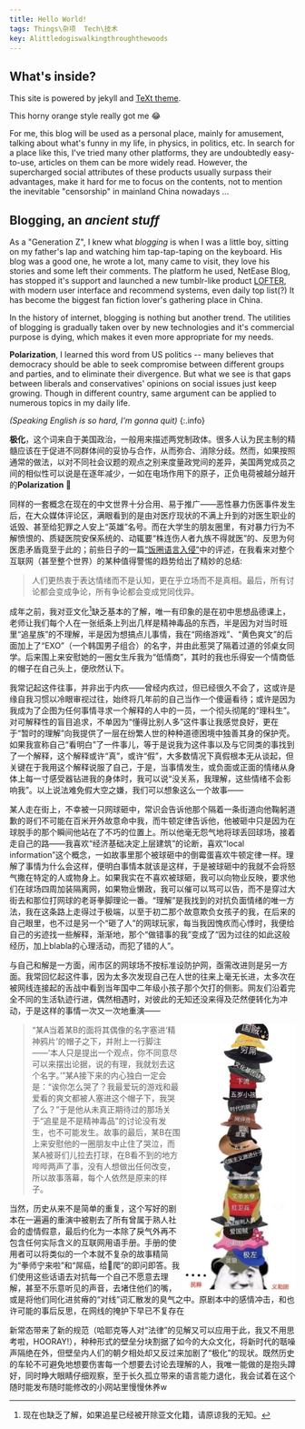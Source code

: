 ```yaml
---
title: Hello World!
tags: Things\杂项  Tech\技术
key: Alittledogiswalkingthroughthewoods
---
```


## What's inside?

This site is powered by jekyll and [TeXt theme](https://github.com/kitian616/jekyll-TeXt-theme/).

This horny orange style really got me :joy:

<!--more-->

For me, this blog will be used as a personal place, mainly for amusement, talking about what's funny in my life, in physics, in politics, etc. In search for a place like this, I've tried many other platforms, they are undoubtedly easy-to-use, articles on them can be more widely read. However, the supercharged social attributes of these products usually surpass their advantages, make it hard for me to focus on the contents, not to mention the inevitable "censorship" in mainland China nowadays ... 

## Blogging, an *ancient stuff*

As a "Generation Z", I knew what *blogging* is when I was a little boy, sitting on my father's lap and watching him tap-tap-taping on the keyboard. His blog was a good one, he wrote a lot, many came to visit, they love his stories and some left their comments. The platform he used, NetEase Blog, has stopped it's support and launched a new tumblr-like product [LOFTER](https://www.lofter.com/ ), with modern user interface and recommend systems, even daily top list(?) It has become the biggest fan fiction lover's gathering place in China.

In the history of internet, blogging is nothing but another trend. The utilities of blogging is gradually taken over by new technologies and it's commercial purpose is dying, which makes it even more appropriate for my needs.

**Polarization**, I learned this word from US politics -- many believes that democracy should be able to seek compromise between different groups and parties, and to eliminate their divergence. But what we see is that gaps between liberals and conservatives' opinions on social issues just keep growing. Though in different country, same argument can be applied to numerous topics in my daily life.

 *(Speaking English is so hard, I'm gonna quit)*
{:.info}

**极化**，这个词来自于美国政治，一般用来描述两党制政体。很多人认为民主制的精髓应该在于促进不同群体间的妥协与合作，从而弥合、消除分歧。然而，如果按照通常的做法，以对不同社会议题的观点之别来度量政党间的差异，美国两党成员之间的相似性可以说是在逐年减少，一如在电场作用下的原子，正负电荷被越分越开的**Polarization** :dog:

同样的一套概念在现在的中文世界十分合用、易于推广——恶性暴力伤医事件发生后，在大众媒体评论区，满眼看到的是由对医疗现状的不满上升到的对医生职业的诋毁、甚至给犯罪之人安上“英雄”名号。而在大学生的朋友圈里，有对暴力行为不解愤恨的、质疑医院安保系统的、动辄要“株连伤人者九族不得就医”的、反思为何医患矛盾竟至于此的；前些日子的一篇[“饭圈语言入侵”](https://mp.weixin.qq.com/s?__biz=MzA3MDM3NjE5NQ==&mid=2650851853&idx=1&sn=5a263c7af9b834a792d2b12a6ca48acd&chksm=84c9a461b3be2d77630cffbb74f0cc16d7ff3f07d5cf0a3223a9c6c125367465a19d547d702f)中的评述，在我看来对整个互联网（甚至整个世界）的某种值得警惕的趋势给出了精妙的总结:
> 人们更热衷于表达情绪而不是认知，更在乎立场而不是真相。最后，所有讨论都会变成争论，所有争论都会变成党同伐异。

成年之前，我对亚文化[^note1]缺乏基本的了解，唯一有印象的是在初中思想品德课上，老师让我们每个人在一张纸条上列出几样是精神毒品的东西，半是因为对当时班里“追星族”的不理解，半是因为想搞点儿事情，我在“网络游戏”、“黄色爽文”的后面加上了“EXO”（一个韩国男子组合）的名字，并由此惹哭了隔着过道的邻桌女同学。后来围上来安慰她的一圈女生斥我为“低情商”，其时的我也乐得安一个情商低的帽子在自己头上，便欣然认下。

[^note1]: 现在也缺乏了解，如果追星已经被开除亚文化籍，请原谅我的无知。

我常记起这件往事，并非出于内疚——曾经内疚过，但已经很久不会了，这或许是缘自我习惯以冷眼审视过往，始终将几年前的自己当作一个傻逼看待；或许是因为我成为了企图为任何事情寻求一个解释的人中的一员，一个彻头彻尾的“理科生”。对可解释性的盲目追求，不单因为“懂得比别人多”这件事让我感觉良好，更在于“暂时的理解”向我提供了一层在纷繁人世的种种道德困境中独善其身的保护壳。如果我宣称自己“看明白”了一件事儿，等于是说我为这件事以及与它同类的事找到了一个解释，这个解释或许“真”，或许“假”，大多数情况下真假根本无从谈起，但关键在于我用这个解释说服了自己，于是，当事情发生，或负面或正面的情绪从身体上每一寸感受器钻进我的身体时，我可以说“没关系，我理解，这些情绪不会影响我”。以上说法难免假大空之嫌，我们可以想象这么一个故事——

某人走在街上，不幸被一只网球砸中，常识会告诉他那个隔着一条街道向他鞠躬道歉的哥们不可能在百米开外故意命中我，而牛顿定律告诉他，他被砸中只是因为在球脱手的那个瞬间他站在了不巧的位置上。所以他毫无怨气地将球丢回球场，接着走自己的路——我喜欢“经济基础决定上层建筑”的论断，喜欢“local information”这个概念，一如故事里那个被球砸中的倒霉蛋喜欢牛顿定律一样。理解了事情为什么会这样，便明白事情本就该是这样，于是被球砸中的我就不会将怒气撒在特定的人或物身上。如果我实在不喜欢被球砸，我可以向物业反映，要求他们在球场四周加装隔离网，如果物业懒政，我可以催可以骂可以告，而不是穿过大街去和那位打网球的老哥拳脚理论一番。“理解”是我找到的对抗负面情绪的唯一方法，我在这条路上走得过于极端，以至于初二那个故意欺负女孩子的我，在后来的自己眼里，也不过是另一个“砸了人”的网球玩家，每当我因愧疚而心悸时，我便给自己的劣迹找一些解释，渐渐地，那个“做错事的我”变成了“因为过往的如此这般经历，加上blabla的心理活动，而犯了错的人”。

与自己和解是一方面，闹市区的网球场不按标准设防护网，亟需改进则是另一方面。我常回忆起这件事，因为太多次发现自己在人世的往来上毫无长进，太多次在被网线连接起的舌战中看到当年国中二年级小孩子那个欠打的侧影。网友们沿着完全不同的生活轨迹行进，偶然相遇时，对彼此的无知还没来得及茫然便转化为冲动，于是这样的事情一次又一次地重演——


<style type='text/css'>
img {
    float:right;
    width:200px;
}
</style>

<img src="https://raw.githubusercontent.com/ZaoHan415/ZaoHan415.github.io/master/assets/images/hat.jpg" alt="表情包一则"/>

> “某A当着某B的面将其偶像的名字塞进‘精神鸦片’的帽子之下，并附上一行脚注——‘本人只是提出一个观点，你不同意尽可以来摆出论据，说的有理，我就划去这个名字。’”某A接下来的内心独白一定会是：“诶你怎么哭了？我最爱玩的游戏和最爱看的爽文都被人塞进这个帽子下，我哭了么？”于是他从未真正期待过的那场关于“追星是不是精神毒品”的讨论没有发生，也不可能发生。故事的最后，某B在围上来安慰他的一圈朋友中止住了哭泣，而某A被哥们儿拉去打球，在B看不到的地方哔哔两声了事，没有人想做出任何改变，所以故事落幕，每个人依然是原来的样子。

当然，历史从来不是简单的重复，这个写好的剧本在一遍遍的重演中被剔去了所有曾属于熟人社会的虚情假意，最后约化为一本除了戾气外再不包含任何实际含义的互联网用语手册。手册的使用者可以将类似的一个本就不复杂的故事精简为“拳师宁来啦”和“屌癌，给:older_man:爬”的即问即答。我们使用这些话语去对抗每一个自己不愿意去理解，甚至不乐意听见的声音，去堵住他们的嘴，或是将他们同化进贫瘠的“对线”词汇散发的臭气之中。原剧本中的感情冲击，和也许可能的事后反思，在网线的掩护下早已不复存在

新常态带来了新的规范<span class="heimu" title="你发现了一个黑幕">（哈耶克等人对“法律”的见解又可以应用于此，我又不用思考啦，HOORAY!）</span>，种种形式的壁垒分块割据了如今的大众文化，将新时代的聒噪声隔绝在外，但壁垒内人们的朝夕相处却又反过来加剧了“极化”的现状。既然历史的车轮不可避免地想要伤害每一个想要去讨论去理解的人，我唯一能做的是抱头蹲好，同时睁大眼睛仔细观察，至于长久孤立带来的语言能力退化，我会试着在这个随时能发布随时能修改的小网站里慢慢休养w

<!--经过社会的毒打，曾经不知尊重为何物的那个沙雕收敛了不少，<span class="heimu" title="【手动捂脸】">心里究竟是怎么想的已经无从查明，但</span>新时代的“自由平等”理念已经刻进了DNA，不会再对别人的爱好说三道四；对无甚好感的人愿不愿意花功夫揣摩TA心思不太好说，但至少对自己人说话的时候知道了要三思、要多考虑人家感受；段子常说什么15岁以前出现的东西是理所当然的、30岁以后出现的新事物是违背自然的云云。多年前面对着邻座女生的我，如今面对着<span class="heimu" title="【再次捂脸】">一边尔虞我诈一边圈地自萌的</span>“圈”们，活像是而立之年的大叔。谈理解？过于艰难。只是希望不要在自个儿不知情的情况下被划进“建政圈”，如果可以选的话，虽然没法儿将声优们的作品名倒背如流，也很少对着纸片人芳心大动，但我挺乐意当个二刺螈:joy:-->

<!--
{% if site.liker_id %}
<iframe
  frameborder="no"  
  style="width: 100%; max-width: 360px; height: 180px; margin: auto; overflow: hidden; display: block;"
  src="https://button.like.co/in/embed/{{site.liker_id}}/button?referrer={{ page.url | absolute_url | cgi_escape }}">
</iframe>
{% endif %}
-->